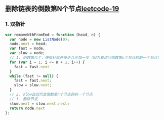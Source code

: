 ## 删除链表的倒数第N个节点[leetcode-19](https://leetcode-cn.com/problems/remove-nth-node-from-end-of-list/)


### 1. 双指针
```js
var removeNthFromEnd = function (head, n) {
  var node = new ListNode(0);
  node.next = head;
  var fast = node;
  var slow = node;
  // 1. 倒数第几个，快指针就先多走几步加一步（因为要访问倒数第n个节点的前一个节点）
  for (var i = 1; i <= n + 1; i++) {
    fast = fast.next
  }
  while (fast != null) {
    fast = fast.next;
    slow = slow.next;
  }
  // 2. slow此刻代表倒数第n个节点的前一个节点
  // 3. 删除节点
  slow.next = slow.next.next;
  return node.next
};
```